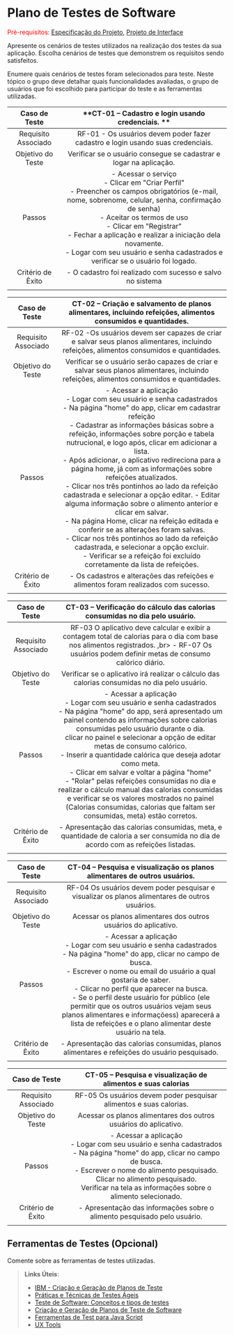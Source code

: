 # Plano de Testes de Software

<span style="color:red">Pré-requisitos: <a href="2-Especificação do Projeto.md"> Especificação do Projeto</a></span>, <a href="3-Projeto de Interface.md"> Projeto de Interface</a>

Apresente os cenários de testes utilizados na realização dos testes da sua aplicação. Escolha cenários de testes que demonstrem os requisitos sendo satisfeitos.

Enumere quais cenários de testes foram selecionados para teste. Neste tópico o grupo deve detalhar quais funcionalidades avaliadas, o grupo de usuários que foi escolhido para participar do teste e as ferramentas utilizadas.


 
| **Caso de Teste** 	| **CT-01 – Cadastro e login usando credenciais. ** 	|
|:---:	|:---:	|
|	Requisito Associado 	| RF-01 - Os usuários devem poder fazer cadastro e login usando suas credenciais. |
| Objetivo do Teste 	| Verificar se o usuário consegue se cadastrar e logar na aplicação. |
| Passos 	| - Acessar o serviço <br> - Clicar em "Criar Perfil" <br> - Preencher os campos obrigatórios (e-mail, nome, sobrenome, celular, senha, confirmação de senha) <br> - Aceitar os termos de uso <br> - Clicar em "Registrar" <br> - Fechar a aplicação e realizar a iniciação dela novamente. <br> - Logar com seu usuário e senha cadastrados e verificar se o usuário foi logado.|
|Critério de Êxito | - O cadastro foi realizado com sucesso e salvo no sistema |
|  	|  	|

| **Caso de Teste** 	| **CT-02 – Criação e salvamento de planos alimentares, incluindo refeições, alimentos consumidos e quantidades.**	|
|:---:	|:---:	|
|Requisito Associado | RF-02	-Os usuários devem ser capazes de criar e salvar seus planos alimentares, incluindo refeições, alimentos consumidos e quantidades. |
| Objetivo do Teste 	| Verificar se o usuário serão capazes de criar e salvar seus planos alimentares, incluindo refeições, alimentos consumidos e quantidades. |
| Passos 	| - Acessar a aplicação <br> - Logar com seu usuário e senha cadastrados <br> - Na página "home" do app, clicar em cadastrar refeição  <br> - Cadastrar as informações básicas sobre a refeição, informações sobre porção e tabela nutrucional, e logo após, clicar em adicionar a lista. <br> - Após adicionar, o aplicativo redireciona para a página home, já com as informações sobre refeições atualizados. <br> - Clicar nos três pontinhos ao lado da refeição cadastrada e selecionar a opção editar. <be> - Editar alguma informação sobre o alimento anterior e clicar em salvar. <br> - Na página Home, clicar na refeição editada e conferir se as alterações foram salvas. <br> - Clicar nos três pontinhos ao lado da refeição cadastrada, e selecionar a opção excluir. <br> - Verificar se a refeição foi excluído corretamente da lista de refeições. |
|Critério de Êxito | - Os cadastros e alterações das refeições e alimentos foram realizados com sucesso. |
|  	|  	|

| **Caso de Teste** 	| **CT-03 – Verificação do cálculo das calorias consumidas no dia pelo usuário.**	|
|:---:	|:---:	|
|Requisito Associado | RF-03	O aplicativo deve calcular e exibir a contagem total de calorias para o dia com base nos alimentos registrados. ,br> - RF-07	Os usuários podem definir metas de consumo calórico diário.|
| Objetivo do Teste 	| Verificar se o aplicativo irá realizar o cálculo das calorias consumidas no dia pelo usuário. |
| Passos 	| - Acessar a aplicação <br> - Logar com seu usuário e senha cadastrados <br> - Na página "home" do app, será apresentado um painel contendo as informações sobre calorias consumidas pelo usuário durante o dia. <br> clicar no painel e selecionar a opção de editar metas de consumo calórico. <br> - Inserir a quantidade calórica que deseja adotar como meta. <br> - Clicar em salvar e voltar a página "home" <br> - "Rolar" pelas refeições consumidas no dia e realizar o cálculo manual das calorias consumidas e verificar se os valores mostrados no painel (Calorias consumidas, calorias que faltam ser consumidas, meta) estão corretos. |
|Critério de Êxito | - Apresentação das calorias consumidas, meta, e quantidade de caloria a ser consumida no dia de acordo com as refeições listadas. |
|  	|  	|


| **Caso de Teste** 	| **CT-04 – Pesquisa e visualização os planos alimentares de outros usuários.**	|
|:---:	|:---:	|
|Requisito Associado | RF-04	Os usuários devem poder pesquisar e visualizar os planos alimentares de outros usuários. |
| Objetivo do Teste 	| Acessar os planos alimentares dos outros usuários do aplicativo. |
| Passos 	| - Acessar a aplicação <br> - Logar com seu usuário e senha cadastrados <br> - Na página "home" do app, clicar no campo de busca. <br> - Escrever o nome ou email do usuário a qual gostaria de saber. <br> - Clicar no perfil que aparecer na busca. <br> - Se o perfil deste usuário for público (ele permitir que os outros usuários vejam seus planos alimentares e informaçõess) aparecerá a lista de refeições e o plano alimentar deste usuário na tela. | 
|Critério de Êxito | - Apresentação das calorias consumidas, planos alimentares e refeições do usuário pesquisado. |
|  	|  	|

| **Caso de Teste** 	| **CT-05 – Pesquisa e visualização de alimentos e suas calorias**	|
|:---:	|:---:	|
|Requisito Associado | RF-05	Os usuários devem poder pesquisar alimentos e suas calorias. |
| Objetivo do Teste 	| Acessar os planos alimentares dos outros usuários do aplicativo. |
| Passos 	| - Acessar a aplicação <br> - Logar com seu usuário e senha cadastrados <br> - Na página "home" do app, clicar no campo de busca. <br> - Escrever o nome do alimento pesquisado. <br> Clicar no alimento pesquisado. <br> Verificar na tela as informações sobre o alimento selecionado. |
|Critério de Êxito | - Apresentação das informações sobre o alimento pesquisado pelo usuário. |
|  	|  	|






































 
## Ferramentas de Testes (Opcional)

Comente sobre as ferramentas de testes utilizadas.
 
> **Links Úteis**:
> - [IBM - Criação e Geração de Planos de Teste](https://www.ibm.com/developerworks/br/local/rational/criacao_geracao_planos_testes_software/index.html)
> - [Práticas e Técnicas de Testes Ágeis](http://assiste.serpro.gov.br/serproagil/Apresenta/slides.pdf)
> -  [Teste de Software: Conceitos e tipos de testes](https://blog.onedaytesting.com.br/teste-de-software/)
> - [Criação e Geração de Planos de Teste de Software](https://www.ibm.com/developerworks/br/local/rational/criacao_geracao_planos_testes_software/index.html)
> - [Ferramentas de Test para Java Script](https://geekflare.com/javascript-unit-testing/)
> - [UX Tools](https://uxdesign.cc/ux-user-research-and-user-testing-tools-2d339d379dc7)
